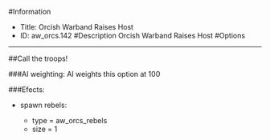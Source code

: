 #Information
 - Title: Orcish Warband Raises Host
 - ID: aw_orcs.142
#Description
Orcish Warband Raises Host
#Options

___
##Call the troops!

###AI weighting:
AI weights this option at 100


###Efects:<ul><li>spawn rebels:</li><ul><li>type = aw_orcs_rebels</li><li>size = 1</li></ul></ul>
